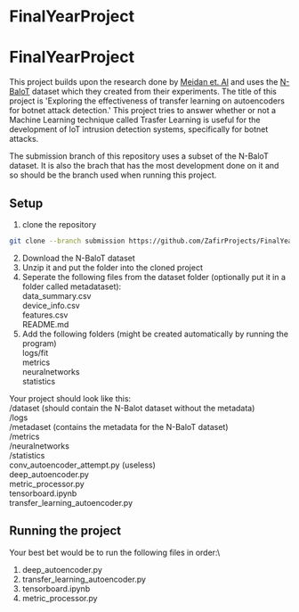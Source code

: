 # FinalYearProject
 
# FinalYearProject
 
This project builds upon the research done by [Meidan et. Al](https://arxiv.org/pdf/1805.03409.pdf) and uses the [N-BaloT](https://www.kaggle.com/datasets/mkashifn/nbaiot-dataset) dataset which they created from their experiments. The title of this project is 'Exploring the effectiveness of transfer learning on autoencoders for botnet attack detection.' This project tries to answer whether or not a Machine Learning technique called Trasfer Learning is useful for the development of IoT intrusion detection systems, specifically for botnet attacks.

The submission branch of this repository uses a subset of the N-BaloT dataset. It is also the brach that has the most development done on it and so should be the branch used when running this project.

## Setup
1. clone the repository
```bash
git clone --branch submission https://github.com/ZafirProjects/FinalYearProject.git
```
2. Download the N-BaloT dataset
3. Unzip it and put the folder into the cloned project
4. Seperate the following files from the dataset folder (optionally put it in a folder called metadataset):\
   data_summary.csv\
   device_info.csv\
   features.csv\
   README.md
5. Add the following folders (might be created automatically by running the program)\
   logs/fit\
   metrics\
   neuralnetworks\
   statistics
   
Your project should look like this:\
/dataset      (should contain the N-Balot dataset without the metadata)\
/logs\
/metadaset    (contains the metadata for the N-BaloT dataset)\
/metrics\
/neuralnetworks\
/statistics\
conv_autoencoder_attempt.py (useless)\
deep_autoencoder.py\
metric_processor.py\
tensorboard.ipynb\
transfer_learning_autoencoder.py

## Running the project
Your best bet would be to run the following files in order:\
1. deep_autoencoder.py
2. transfer_learning_autoencoder.py
3. tensorboard.ipynb
4. metric_processor.py
